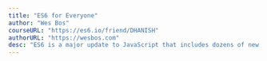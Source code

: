 ```yaml
---
title: "ES6 for Everyone"
author: "Wes Bos"
courseURL: "https://es6.io/friend/DHANISH"
authorURL: "https://wesbos.com"
desc: "ES6 is a major update to JavaScript that includes dozens of new features. With a focus on simplicity and readability, this course is an efficient way to find out what is new in JavaScript and most importantly when and how you should use it."
---
```

